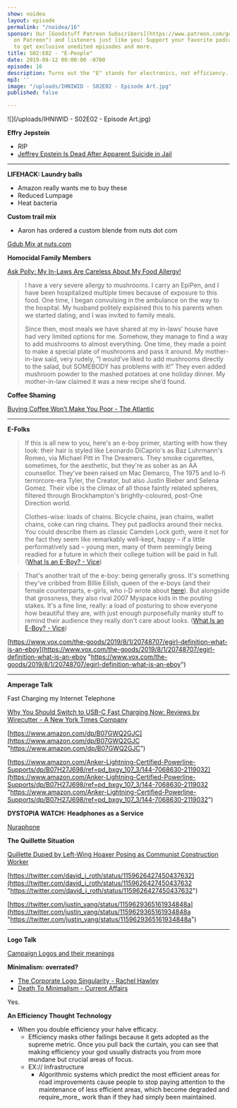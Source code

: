 ```yaml
---
show: noidea
layout: episode
permalink: "/noidea/16"
sponsor: Our [Goodstuff Patreon Subscribers](https://www.patreon.com/goodstuff "Goodstuff
  on Patreon") and listeners just like you! Support your favorite podcasts directly
  to get exclusive unedited episodes and more.
title: S02:E02 - "E-People"
date: 2019-08-12 00:00:00 -0700
episode: 16
description: Turns out the "E" stands for electronics, not efficiency.
mp3: ''
image: "/uploads/IHNIWID - S02E02 - Episode Art.jpg"
published: false

---
```

![](/uploads/IHNIWID - S02E02 - Episode Art.jpg)

**Effry Jepstein**

* RIP
* [Jeffrey Epstein Is Dead After Apparent Suicide in Jail](https://splinternews.com/jeffrey-epstein-is-dead-after-apparent-suicide-in-jail-1837126186)

***

**LIFEHACK: Laundry balls**

* Amazon really wants me to buy these
* Reduced Lumpage
* Heat bacteria

**Custom trail mix**

* Aaron has ordered a custom blende from nuts dot com

[Gdub Mix at nuts.com](https://nuts.com/custom/mixes/#0H120HM10Jg10Ji10Jk217B117b21A211xG41xq2)

**Homocidal Family Members**

[Ask Polly: My In-Laws Are Careless About My Food Allergy!](https://www.thecut.com/2019/08/ask-polly-my-in-laws-are-careless-about-my-food-allergy.html)

> I have a very severe allergy to mushrooms. I carry an EpiPen, and I have been hospitalized multiple times because of exposure to this food. One time, I began convulsing in the ambulance on the way to the hospital. My husband politely explained this to his parents when we started dating, and I was invited to family meals.
>
> Since then, most meals we have shared at my in-laws’ house have had very limited options for me. Somehow, they manage to find a way to add mushrooms to almost everything. One time, they made a point to make a special plate of mushrooms and pass it around. My mother-in-law said, very rudely, “I would’ve liked to add mushrooms directly to the salad, but SOMEBODY has problems with it!” They even added mushroom powder to the mashed potatoes at one holiday dinner. My mother-in-law claimed it was a new recipe she’d found.

**Coffee Shaming**

[Buying Coffee Won’t Make You Poor - The Atlantic](https://www.theatlantic.com/health/archive/2019/07/coffee-financial-advice/594244/)

***

**E-Folks**

> If this is all new to you, here's an e-boy primer, starting with how they look: their hair is styled like Leonardo DiCaprio's as Baz Luhrmann's Romeo, via Michael Pitt in The Dreamers. They smoke cigarettes, sometimes, for the aesthetic, but they're as sober as an AA counsellor. They've been raised on Mac Demarco, The 1975 and lo-fi terrorcore-era Tyler, the Creator, but also Justin Bieber and Selena Gomez. Their vibe is the climax of all those faintly related spheres, filtered through Brockhampton's brightly-coloured, post-One Direction world.
>
> Clothes-wise: loads of chains. Bicycle chains, jean chains, wallet chains, coke can ring chains. They put padlocks around their necks. You could describe them as classic Camden Lock goth, were it not for the fact they seem like remarkably well-kept, happy – if a little performatively sad – young men, many of them seemingly being readied for a future in which their college tuition will be paid in full. ([What Is an E-Boy? - Vice](https://www.vice.com/en_uk/article/gy44jj/what-is-an-e-boy))

> That's another trait of the e-boy: being generally gross. It's something they've cribbed from Billie Eilish, queen of the e-boys (and their female counterparts, e-girls, who i-D wrote about [here](https://i-d.vice.com/en_uk/article/vb99em/tik-tok-beauty-standards-e-girl-make-up)). But alongside that grossness, they also rival 2007 Myspace kids in the pouting stakes. It's a fine line, really: a load of posturing to show everyone how beautiful they are, with just enough purposefully manky stuff to remind their audience they really don't care about looks. ([What Is an E-Boy? - Vice](https://www.vice.com/en_uk/article/gy44jj/what-is-an-e-boy))

[https://www.vox.com/the-goods/2019/8/1/20748707/egirl-definition-what-is-an-eboy](https://www.vox.com/the-goods/2019/8/1/20748707/egirl-definition-what-is-an-eboy "https://www.vox.com/the-goods/2019/8/1/20748707/egirl-definition-what-is-an-eboy")

***

**Amperage Talk**

Fast Charging my Internet Telephone

[Why You Should Switch to USB-C Fast Charging Now: Reviews by Wirecutter - A New York Times Company](https://thewirecutter.com/blog/why-you-should-switch-to-usb-c-fast-charging-now)

[https://www.amazon.com/dp/B07GWQ2GJC](https://www.amazon.com/dp/B07GWQ2GJC "https://www.amazon.com/dp/B07GWQ2GJC")

[https://www.amazon.com/Anker-Lightning-Certified-Powerline-Supports/dp/B07H27J698/ref=pd_bxgy_107_3/144-7068630-2119032](https://www.amazon.com/Anker-Lightning-Certified-Powerline-Supports/dp/B07H27J698/ref=pd_bxgy_107_3/144-7068630-2119032 "https://www.amazon.com/Anker-Lightning-Certified-Powerline-Supports/dp/B07H27J698/ref=pd_bxgy_107_3/144-7068630-2119032")

**DYSTOPIA WATCH: Headphones as a Service**

[Nuraphone](https://www.nuraphone.com/)

**The Quillette Situation**

[Quillette Duped by Left-Wing Hoaxer Posing as Communist Construction Worker](https://www.thedailybeast.com/quillette-duped-by-left-wing-hoaxer-posing-as-communist-construction-worker)

[https://twitter.com/david_j_roth/status/1159626427450437632](https://twitter.com/david_j_roth/status/1159626427450437632 "https://twitter.com/david_j_roth/status/1159626427450437632")

[https://twitter.com/justin_yang/status/1159629365161934848a](https://twitter.com/justin_yang/status/1159629365161934848a "https://twitter.com/justin_yang/status/1159629365161934848a")

***

**Logo Talk**

[Campaign Logos and their meanings](https://twitter.com/davlunan/status/1148775964182220800)

**Minimalism: overrated?**

* [The Corporate Logo Singularity - Rachel Hawley](https://thebaffler.com/latest/the-corporate-logo-singularity-hawley)
* [Death To Minimalism - Current Affairs](https://www.currentaffairs.org/2019/02/death-to-minimalism)

Yes.

**An Efficiency Thought Technology**

* When you double efficiency your halve efficacy.
  * Efficiency masks other failings because it gets adopted as the supreme metric. Once you pull back the curtain, you can see that making efficiency your god usually distracts you from more mundane but crucial areas of focus.
  * EX:// Infrastructure
    * Algorithmic systems which predict the most efficient areas for road improvements cause people to stop paying attention to the maintenance of less efficient areas, which become degraded and require_more_ work than if they had simply been maintained.